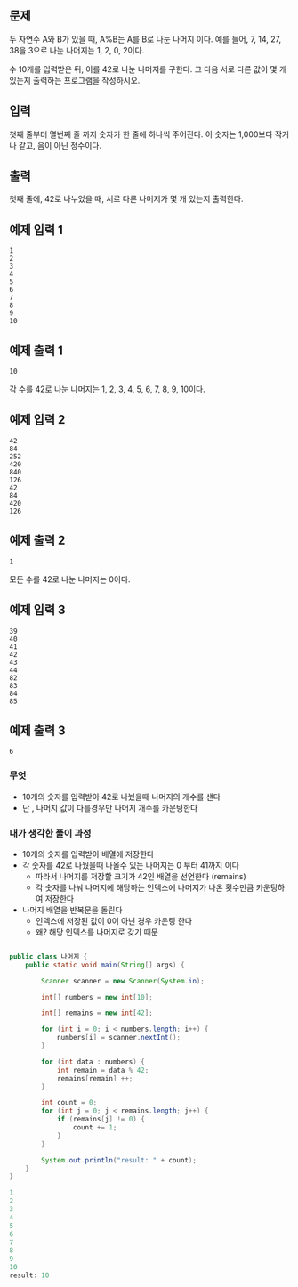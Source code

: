 ## 문제

두 자연수 A와 B가 있을 때, A%B는 A를 B로 나눈 나머지 이다. 예를 들어, 7, 14, 27, 38을 3으로 나눈 나머지는 1, 2, 0, 2이다.

수 10개를 입력받은 뒤, 이를 42로 나눈 나머지를 구한다. 그 다음 서로 다른 값이 몇 개 있는지 출력하는 프로그램을 작성하시오.

## 입력

첫째 줄부터 열번째 줄 까지 숫자가 한 줄에 하나씩 주어진다. 이 숫자는 1,000보다 작거나 같고, 음이 아닌 정수이다.

## 출력

첫째 줄에, 42로 나누었을 때, 서로 다른 나머지가 몇 개 있는지 출력한다.

## 예제 입력 1

```
1
2
3
4
5
6
7
8
9
10

```

## 예제 출력 1

```
10

```

각 수를 42로 나눈 나머지는 1, 2, 3, 4, 5, 6, 7, 8, 9, 10이다.

## 예제 입력 2

```
42
84
252
420
840
126
42
84
420
126

```

## 예제 출력 2

```
1

```

모든 수를 42로 나눈 나머지는 0이다.

## 예제 입력 3

```
39
40
41
42
43
44
82
83
84
85

```

## 예제 출력 3

```
6
```

### 무엇

- 10개의 숫자를 입력받아 42로 나눴을때 나머지의 개수를 샌다
- 단 , 나머지 값이 다를경우만 나머지 개수를 카운팅한다

### 내가 생각한 풀이 과정

- 10개의 숫자를 입력받아 배열에 저장한다
- 각 숫자를 42로 나눴을때 나올수 있는 나머지는 0 부터 41까지 이다
    - 따라서 나머지를 저장할 크기가 42인 배열을 선언한다 (remains)
    - 각 숫자를 나눠 나머지에 해당하는 인덱스에 나머지가 나온 횟수만큼 카운팅하여 저장한다
- 나머지 배열을 반복문을 돌린다
    - 인덱스에 저장된 값이 0이 아닌 경우 카운팅 한다
    - 왜? 해당 인덱스를 나머지로 갖기 때문

```java

public class 나머지 {
    public static void main(String[] args) {

        Scanner scanner = new Scanner(System.in);

        int[] numbers = new int[10];

        int[] remains = new int[42];

        for (int i = 0; i < numbers.length; i++) {
            numbers[i] = scanner.nextInt();
        }

        for (int data : numbers) {
            int remain = data % 42;
            remains[remain] ++;
        }

        int count = 0;
        for (int j = 0; j < remains.length; j++) {
            if (remains[j] != 0) {
                count += 1;
            }
        }

        System.out.println("result: " + count);
    }
}
```

```java
1
2
3
4
5
6
7
8
9
10
result: 10
```